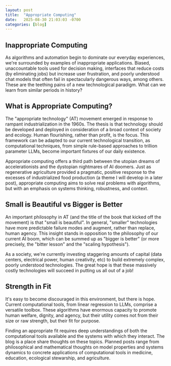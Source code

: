 ```yaml
---
layout: post
title:  "Appropriate Computing"
date:   2025-08-30 21:03:03 -0700
categories: [blog]
---
```

## Inappropriate Computing
As algorithms and automation begin to dominate our everyday experiences, we're surrounded by examples of inappropriate applications.  Biased, unaccountable tools used for decision making, interfaces that reduce costs (by eliminating jobs) but increase user frustration, and poorly understood chat models that often fail in spectacularly dangerous ways, among others.  These are the teething pains of a new technological paradigm.  What can we learn from similar periods in history?

## What is Appropriate Computing?
The "appropriate technology" (AT) movement emerged in response to rampant industrialization in the 1960s.  The thesis is that technology should be developed and deployed in consideration of a broad context of society and ecology.  Human flourishing, rather than profit, is the focus.  This framework can be adapted to our current technological transition, as computational techniques, from simple rule-based approaches to trillion parameter LLMs, become important fixtures of our daily existence.

Appropriate computing offers a third path between the utopian dreams of accelerationists and the dystopian nightmares of AI doomers.  Just as regenerative agriculture provided a pragmatic, positive response to the excesses of industrialized food production (a theme I will develop in a later post), appropriate computing aims to solve real problems with algorithms, but with an emphasis on systems thinking, robustness, and context.


## Small is Beautiful vs Bigger is Better
An important philosophy in AT (and the title of the book that kicked off the movement) is that "small is beautiful". In general, "smaller" technologies have more predictable failure modes and augment, rather than replace, human agency.  This insight stands in opposition to the philosophy of our current AI boom, which can be summed up as "bigger is better" (or more precisely, the "bitter lesson" and the "scaling hypothesis").  

As a society, we're currently investing staggering amounts of capital (data centers, electrical power, human creativity, etc) to build extremely complex, poorly understood technologies.  The great hope is that these massively costly technologies will succeed in putting us all out of a job!

## Strength in Fit
It's easy to become discouraged in this environment, but there is hope.  Current computational tools, from linear regression to LLMs, comprise a versatile toolbox.  These algorithms have enormous capacity to promote human welfare, dignity, and agency, but their utility comes not from their size or raw strength, but their fit for purpose.    

Finding an appropriate fit requires deep understandings of both the computational tools available and the systems with which they interact.  The blog is a place share thoughts on these topics.  Planned posts range from philosophical and mathematical thoughts on model properties and systems dynamics to concrete applications of computational tools in medicine, education, ecological stewarship, and agriculture.

